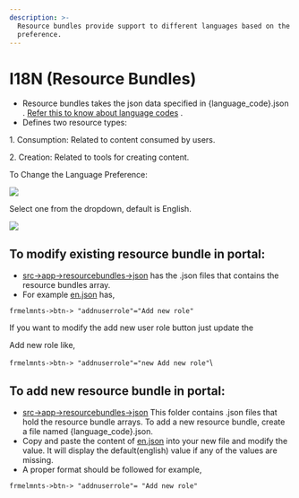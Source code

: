 ```yaml
---
description: >-
  Resource bundles provide support to different languages based on the user’s
  preference.
---
```


# I18N (Resource Bundles)

* Resource bundles takes the json data specified in {language\_code}.json . [Refer this to know about language codes](https://en.wikipedia.org/wiki/List_of_ISO_639_language_codes) .
* Defines two resource types:

&#x20;       1\.    Consumption: Related to content consumed by users.

&#x20;       2\.   Creation: Related to tools for creating content.



To Change the Language Preference:

![](https://lh7-rt.googleusercontent.com/docsz/AD_4nXdx3zzON4lggvxvNe9uw1-AmnwSCdsKmjcpobQyz-BcZv7SXhk5AO3RAZtGCRs_Nvts5aQWlCSV6SizilXElYlq5Cw9eVEtDmD6CV2GzhUar48NVNdb5e4pqP1Ffg2bbCVxbhNC?key=4wDksYJljHUrao5XV3FDqdYo)

Select one from the dropdown, default is English.

![](https://lh7-rt.googleusercontent.com/docsz/AD_4nXdmHyXcWUi74nQ-HzTDkmRu4ZGlEo7FhiHw1B-FcTC4NqEFwVv2GeaiSjvz4dS0oRWxxkbPPwo0Fz8d0ASn9MlZmOLjNTN8GTclvoWh7_QbvncSiPslLHoKkRj_roUMD0K35WT-?key=4wDksYJljHUrao5XV3FDqdYo)

## To modify existing resource bundle in portal:

* [src->app->resourcebundles->json](https://github.com/Sunbird-Ed/SunbirdEd-portal/tree/release-7.0.1/src/app/resourcebundles/json) has the .json  files that contains the resource bundles array.
* For example [en.json](https://github.com/Sunbird-Ed/SunbirdEd-portal/blob/release-7.0.1/src/app/resourcebundles/json/en.json) has,

&#x20;      `frmelmnts->btn-> "addnuserrole"="Add new role"`

&#x20;       If you want to modify the add new user role button just update the

&#x20;       Add new role  like,

&#x20;      `frmelmnts->btn-> "addnuserrole"="new Add new role"`\


## To add new resource bundle in portal:&#x20;

* [src->app->resourcebundles->json](https://github.com/Sunbird-Ed/SunbirdEd-portal/tree/release-7.0.1/src/app/resourcebundles/json)  This folder contains .json files that hold the resource bundle arrays. To add a new resource bundle, create a file named {language\_code}.json.
* Copy and paste the content of [en.json](https://github.com/Sunbird-Ed/SunbirdEd-portal/blob/release-7.0.1/src/app/resourcebundles/json/en.json) into your new file and modify the value. It will display the default(english) value if any of the values are missing.
* A proper format should be followed for example,&#x20;

&#x20;     `frmelmnts->btn-> "addnuserrole"= "Add new role"`

